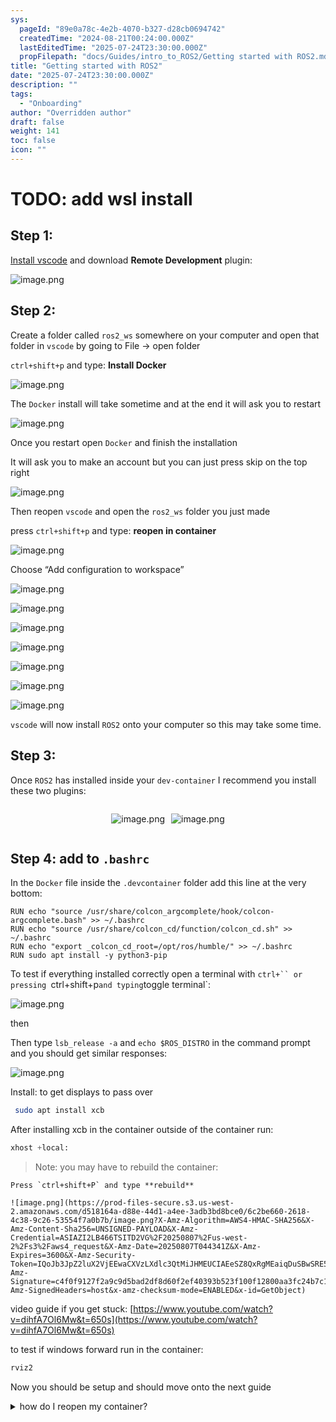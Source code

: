 ```yaml
---
sys:
  pageId: "89e0a78c-4e2b-4070-b327-d28cb0694742"
  createdTime: "2024-08-21T00:24:00.000Z"
  lastEditedTime: "2025-07-24T23:30:00.000Z"
  propFilepath: "docs/Guides/intro_to_ROS2/Getting started with ROS2.md"
title: "Getting started with ROS2"
date: "2025-07-24T23:30:00.000Z"
description: ""
tags:
  - "Onboarding"
author: "Overridden author"
draft: false
weight: 141
toc: false
icon: ""
---
```


# TODO: add wsl install

## Step 1:

[Install vscode](https://code.visualstudio.com/download) and download **Remote Development** plugin:

![image.png](https://prod-files-secure.s3.us-west-2.amazonaws.com/d518164a-d88e-44d1-a4ee-3adb3bd8bce0/efb52993-1881-4a40-b95e-6f020334f022/image.png?X-Amz-Algorithm=AWS4-HMAC-SHA256&X-Amz-Content-Sha256=UNSIGNED-PAYLOAD&X-Amz-Credential=ASIAZI2LB466Z34SCPZK%2F20250807%2Fus-west-2%2Fs3%2Faws4_request&X-Amz-Date=20250807T044331Z&X-Amz-Expires=3600&X-Amz-Security-Token=IQoJb3JpZ2luX2VjEEwaCXVzLXdlc3QtMiJGMEQCIFQ26%2BhcGL9M9JnEUVrnTefX3BIr%2BKJ2KxM7x8zNLVLGAiArohYtokHQj2egvw4uJxEK7fZTXPMEBT9gkxP8J1KPoCqIBAiF%2F%2F%2F%2F%2F%2F%2F%2F%2F%2F8BEAAaDDYzNzQyMzE4MzgwNSIMyOPlMBLiPpSoJeMfKtwDl1LqdHp62jieY1c1dA6N2qA4X8Yx3BuLlsX4Lt5uNYv5CFkG5ZsbfFjh4eWkc%2B1mT2CrSxATpsEydpsg9WawphGYdE6fMyHifkNG7CtkjWW%2BtrHbYSNKdoJJI2ePwUwE%2BXOHjjCWMkQzPryaNe6d0xWvlz7pZ6s%2BNOYCAU%2BpBX2kh6V%2B8l8OxfssMySoNnJN63gn7eQI7KqlvmSwVGbwhcESnP%2BnuH7rxbD0ZCupT%2F1XsvIcGGEqwZBL%2BT3vq2rNwdrA8nhG%2FlrBKdZZgVRCn8eeRWwyxJwYApNWoXieUGC05Cv5hOgf28uuJSBDoeoEP9pnxdUGnI6QdHW3dvN56Bt%2FLITTDXKdhg4rplY4VRdaXBWuFnOR40nrs4p%2BexUebJwP3obqtcae%2FRj9QD0GxTfAkK5UL0pM%2FaE3auUKdQbP0oJE7UV8XAeMyU2xqy2Fk9GW7QoWRWTuUr3ErFizL4JDPnNdjY1ZXxlpW0mkPfOhEMsUVK18f2psm1dwduYtpTrNb3DQoaTcfhzaC5l5hBFGJUBrnoqY%2BP93KBl4nXXvQrv77o39E5MMggXTUytfIkDxNBii%2Bv5aTBFCAgjCF3lgpHcSfsrT%2F2AoLJHmZ2f1wmE3NEtNWLjMgWswmsjQxAY6pgGgGqOFhmEAX9TPW0j5Li%2BGqHJK34DIOFAn9PSHhNtK1qebmhjTk7EIczRJfLZKVKQso20uJbs5gmDdUp9zidjRDr7nsw0ChxmIidEu8PILN76DSyi37JR4PkQ3YzVkfSadp%2FkcU1%2BPbM0qkjneirEsRjPvkDaq7dXSVFU%2FTmaKAGL6nTqd%2BsFu6PpLXcVMeIYbTewX3FoAtqvSdCXAiV23HtjF6vKT&X-Amz-Signature=69cefb1b9461d3d16630f47693900b6b61ab4ae1053d9167e3ed2d35bead7597&X-Amz-SignedHeaders=host&x-amz-checksum-mode=ENABLED&x-id=GetObject)

## Step 2:

Create a folder called `ros2_ws` somewhere on your computer and open that folder in `vscode` by going to File → open folder 

`ctrl+shift+p` and type: **Install Docker**

![image.png](https://prod-files-secure.s3.us-west-2.amazonaws.com/d518164a-d88e-44d1-a4ee-3adb3bd8bce0/2269dc0e-1cd5-47ff-bceb-c04ad9b2eab0/image.png?X-Amz-Algorithm=AWS4-HMAC-SHA256&X-Amz-Content-Sha256=UNSIGNED-PAYLOAD&X-Amz-Credential=ASIAZI2LB466Z34SCPZK%2F20250807%2Fus-west-2%2Fs3%2Faws4_request&X-Amz-Date=20250807T044331Z&X-Amz-Expires=3600&X-Amz-Security-Token=IQoJb3JpZ2luX2VjEEwaCXVzLXdlc3QtMiJGMEQCIFQ26%2BhcGL9M9JnEUVrnTefX3BIr%2BKJ2KxM7x8zNLVLGAiArohYtokHQj2egvw4uJxEK7fZTXPMEBT9gkxP8J1KPoCqIBAiF%2F%2F%2F%2F%2F%2F%2F%2F%2F%2F8BEAAaDDYzNzQyMzE4MzgwNSIMyOPlMBLiPpSoJeMfKtwDl1LqdHp62jieY1c1dA6N2qA4X8Yx3BuLlsX4Lt5uNYv5CFkG5ZsbfFjh4eWkc%2B1mT2CrSxATpsEydpsg9WawphGYdE6fMyHifkNG7CtkjWW%2BtrHbYSNKdoJJI2ePwUwE%2BXOHjjCWMkQzPryaNe6d0xWvlz7pZ6s%2BNOYCAU%2BpBX2kh6V%2B8l8OxfssMySoNnJN63gn7eQI7KqlvmSwVGbwhcESnP%2BnuH7rxbD0ZCupT%2F1XsvIcGGEqwZBL%2BT3vq2rNwdrA8nhG%2FlrBKdZZgVRCn8eeRWwyxJwYApNWoXieUGC05Cv5hOgf28uuJSBDoeoEP9pnxdUGnI6QdHW3dvN56Bt%2FLITTDXKdhg4rplY4VRdaXBWuFnOR40nrs4p%2BexUebJwP3obqtcae%2FRj9QD0GxTfAkK5UL0pM%2FaE3auUKdQbP0oJE7UV8XAeMyU2xqy2Fk9GW7QoWRWTuUr3ErFizL4JDPnNdjY1ZXxlpW0mkPfOhEMsUVK18f2psm1dwduYtpTrNb3DQoaTcfhzaC5l5hBFGJUBrnoqY%2BP93KBl4nXXvQrv77o39E5MMggXTUytfIkDxNBii%2Bv5aTBFCAgjCF3lgpHcSfsrT%2F2AoLJHmZ2f1wmE3NEtNWLjMgWswmsjQxAY6pgGgGqOFhmEAX9TPW0j5Li%2BGqHJK34DIOFAn9PSHhNtK1qebmhjTk7EIczRJfLZKVKQso20uJbs5gmDdUp9zidjRDr7nsw0ChxmIidEu8PILN76DSyi37JR4PkQ3YzVkfSadp%2FkcU1%2BPbM0qkjneirEsRjPvkDaq7dXSVFU%2FTmaKAGL6nTqd%2BsFu6PpLXcVMeIYbTewX3FoAtqvSdCXAiV23HtjF6vKT&X-Amz-Signature=0b00e0dd6e1ec4da8432dd094b2a96000780b0b1884ef985407095439f96aa42&X-Amz-SignedHeaders=host&x-amz-checksum-mode=ENABLED&x-id=GetObject)

The `Docker` install will take sometime and at the end it will ask you to restart

![image.png](https://prod-files-secure.s3.us-west-2.amazonaws.com/d518164a-d88e-44d1-a4ee-3adb3bd8bce0/ed233f78-be33-4b1f-b89c-9c346c0e961e/image.png?X-Amz-Algorithm=AWS4-HMAC-SHA256&X-Amz-Content-Sha256=UNSIGNED-PAYLOAD&X-Amz-Credential=ASIAZI2LB466Z34SCPZK%2F20250807%2Fus-west-2%2Fs3%2Faws4_request&X-Amz-Date=20250807T044331Z&X-Amz-Expires=3600&X-Amz-Security-Token=IQoJb3JpZ2luX2VjEEwaCXVzLXdlc3QtMiJGMEQCIFQ26%2BhcGL9M9JnEUVrnTefX3BIr%2BKJ2KxM7x8zNLVLGAiArohYtokHQj2egvw4uJxEK7fZTXPMEBT9gkxP8J1KPoCqIBAiF%2F%2F%2F%2F%2F%2F%2F%2F%2F%2F8BEAAaDDYzNzQyMzE4MzgwNSIMyOPlMBLiPpSoJeMfKtwDl1LqdHp62jieY1c1dA6N2qA4X8Yx3BuLlsX4Lt5uNYv5CFkG5ZsbfFjh4eWkc%2B1mT2CrSxATpsEydpsg9WawphGYdE6fMyHifkNG7CtkjWW%2BtrHbYSNKdoJJI2ePwUwE%2BXOHjjCWMkQzPryaNe6d0xWvlz7pZ6s%2BNOYCAU%2BpBX2kh6V%2B8l8OxfssMySoNnJN63gn7eQI7KqlvmSwVGbwhcESnP%2BnuH7rxbD0ZCupT%2F1XsvIcGGEqwZBL%2BT3vq2rNwdrA8nhG%2FlrBKdZZgVRCn8eeRWwyxJwYApNWoXieUGC05Cv5hOgf28uuJSBDoeoEP9pnxdUGnI6QdHW3dvN56Bt%2FLITTDXKdhg4rplY4VRdaXBWuFnOR40nrs4p%2BexUebJwP3obqtcae%2FRj9QD0GxTfAkK5UL0pM%2FaE3auUKdQbP0oJE7UV8XAeMyU2xqy2Fk9GW7QoWRWTuUr3ErFizL4JDPnNdjY1ZXxlpW0mkPfOhEMsUVK18f2psm1dwduYtpTrNb3DQoaTcfhzaC5l5hBFGJUBrnoqY%2BP93KBl4nXXvQrv77o39E5MMggXTUytfIkDxNBii%2Bv5aTBFCAgjCF3lgpHcSfsrT%2F2AoLJHmZ2f1wmE3NEtNWLjMgWswmsjQxAY6pgGgGqOFhmEAX9TPW0j5Li%2BGqHJK34DIOFAn9PSHhNtK1qebmhjTk7EIczRJfLZKVKQso20uJbs5gmDdUp9zidjRDr7nsw0ChxmIidEu8PILN76DSyi37JR4PkQ3YzVkfSadp%2FkcU1%2BPbM0qkjneirEsRjPvkDaq7dXSVFU%2FTmaKAGL6nTqd%2BsFu6PpLXcVMeIYbTewX3FoAtqvSdCXAiV23HtjF6vKT&X-Amz-Signature=1f9302da78fbfa056143ec097219da9c536ba74ea7d9847f9c254bcaf98a87c6&X-Amz-SignedHeaders=host&x-amz-checksum-mode=ENABLED&x-id=GetObject)

Once you restart open `Docker` and finish the installation

It will ask you to make an account but you can just press skip on the top right

![image.png](https://prod-files-secure.s3.us-west-2.amazonaws.com/d518164a-d88e-44d1-a4ee-3adb3bd8bce0/21010ad9-1659-4fd9-9f59-9932a09b2a3d/image.png?X-Amz-Algorithm=AWS4-HMAC-SHA256&X-Amz-Content-Sha256=UNSIGNED-PAYLOAD&X-Amz-Credential=ASIAZI2LB466Z34SCPZK%2F20250807%2Fus-west-2%2Fs3%2Faws4_request&X-Amz-Date=20250807T044331Z&X-Amz-Expires=3600&X-Amz-Security-Token=IQoJb3JpZ2luX2VjEEwaCXVzLXdlc3QtMiJGMEQCIFQ26%2BhcGL9M9JnEUVrnTefX3BIr%2BKJ2KxM7x8zNLVLGAiArohYtokHQj2egvw4uJxEK7fZTXPMEBT9gkxP8J1KPoCqIBAiF%2F%2F%2F%2F%2F%2F%2F%2F%2F%2F8BEAAaDDYzNzQyMzE4MzgwNSIMyOPlMBLiPpSoJeMfKtwDl1LqdHp62jieY1c1dA6N2qA4X8Yx3BuLlsX4Lt5uNYv5CFkG5ZsbfFjh4eWkc%2B1mT2CrSxATpsEydpsg9WawphGYdE6fMyHifkNG7CtkjWW%2BtrHbYSNKdoJJI2ePwUwE%2BXOHjjCWMkQzPryaNe6d0xWvlz7pZ6s%2BNOYCAU%2BpBX2kh6V%2B8l8OxfssMySoNnJN63gn7eQI7KqlvmSwVGbwhcESnP%2BnuH7rxbD0ZCupT%2F1XsvIcGGEqwZBL%2BT3vq2rNwdrA8nhG%2FlrBKdZZgVRCn8eeRWwyxJwYApNWoXieUGC05Cv5hOgf28uuJSBDoeoEP9pnxdUGnI6QdHW3dvN56Bt%2FLITTDXKdhg4rplY4VRdaXBWuFnOR40nrs4p%2BexUebJwP3obqtcae%2FRj9QD0GxTfAkK5UL0pM%2FaE3auUKdQbP0oJE7UV8XAeMyU2xqy2Fk9GW7QoWRWTuUr3ErFizL4JDPnNdjY1ZXxlpW0mkPfOhEMsUVK18f2psm1dwduYtpTrNb3DQoaTcfhzaC5l5hBFGJUBrnoqY%2BP93KBl4nXXvQrv77o39E5MMggXTUytfIkDxNBii%2Bv5aTBFCAgjCF3lgpHcSfsrT%2F2AoLJHmZ2f1wmE3NEtNWLjMgWswmsjQxAY6pgGgGqOFhmEAX9TPW0j5Li%2BGqHJK34DIOFAn9PSHhNtK1qebmhjTk7EIczRJfLZKVKQso20uJbs5gmDdUp9zidjRDr7nsw0ChxmIidEu8PILN76DSyi37JR4PkQ3YzVkfSadp%2FkcU1%2BPbM0qkjneirEsRjPvkDaq7dXSVFU%2FTmaKAGL6nTqd%2BsFu6PpLXcVMeIYbTewX3FoAtqvSdCXAiV23HtjF6vKT&X-Amz-Signature=a75710432b22d3ef5647bddf4c4201d470d4e3b258d5756558b8e899b6240bac&X-Amz-SignedHeaders=host&x-amz-checksum-mode=ENABLED&x-id=GetObject)

Then reopen `vscode` and open the `ros2_ws` folder you just made

press `ctrl+shift+p` and type: **reopen in container**

![image.png](https://prod-files-secure.s3.us-west-2.amazonaws.com/d518164a-d88e-44d1-a4ee-3adb3bd8bce0/4e93b8c2-41ad-488c-8095-c74205196118/image.png?X-Amz-Algorithm=AWS4-HMAC-SHA256&X-Amz-Content-Sha256=UNSIGNED-PAYLOAD&X-Amz-Credential=ASIAZI2LB466Z34SCPZK%2F20250807%2Fus-west-2%2Fs3%2Faws4_request&X-Amz-Date=20250807T044331Z&X-Amz-Expires=3600&X-Amz-Security-Token=IQoJb3JpZ2luX2VjEEwaCXVzLXdlc3QtMiJGMEQCIFQ26%2BhcGL9M9JnEUVrnTefX3BIr%2BKJ2KxM7x8zNLVLGAiArohYtokHQj2egvw4uJxEK7fZTXPMEBT9gkxP8J1KPoCqIBAiF%2F%2F%2F%2F%2F%2F%2F%2F%2F%2F8BEAAaDDYzNzQyMzE4MzgwNSIMyOPlMBLiPpSoJeMfKtwDl1LqdHp62jieY1c1dA6N2qA4X8Yx3BuLlsX4Lt5uNYv5CFkG5ZsbfFjh4eWkc%2B1mT2CrSxATpsEydpsg9WawphGYdE6fMyHifkNG7CtkjWW%2BtrHbYSNKdoJJI2ePwUwE%2BXOHjjCWMkQzPryaNe6d0xWvlz7pZ6s%2BNOYCAU%2BpBX2kh6V%2B8l8OxfssMySoNnJN63gn7eQI7KqlvmSwVGbwhcESnP%2BnuH7rxbD0ZCupT%2F1XsvIcGGEqwZBL%2BT3vq2rNwdrA8nhG%2FlrBKdZZgVRCn8eeRWwyxJwYApNWoXieUGC05Cv5hOgf28uuJSBDoeoEP9pnxdUGnI6QdHW3dvN56Bt%2FLITTDXKdhg4rplY4VRdaXBWuFnOR40nrs4p%2BexUebJwP3obqtcae%2FRj9QD0GxTfAkK5UL0pM%2FaE3auUKdQbP0oJE7UV8XAeMyU2xqy2Fk9GW7QoWRWTuUr3ErFizL4JDPnNdjY1ZXxlpW0mkPfOhEMsUVK18f2psm1dwduYtpTrNb3DQoaTcfhzaC5l5hBFGJUBrnoqY%2BP93KBl4nXXvQrv77o39E5MMggXTUytfIkDxNBii%2Bv5aTBFCAgjCF3lgpHcSfsrT%2F2AoLJHmZ2f1wmE3NEtNWLjMgWswmsjQxAY6pgGgGqOFhmEAX9TPW0j5Li%2BGqHJK34DIOFAn9PSHhNtK1qebmhjTk7EIczRJfLZKVKQso20uJbs5gmDdUp9zidjRDr7nsw0ChxmIidEu8PILN76DSyi37JR4PkQ3YzVkfSadp%2FkcU1%2BPbM0qkjneirEsRjPvkDaq7dXSVFU%2FTmaKAGL6nTqd%2BsFu6PpLXcVMeIYbTewX3FoAtqvSdCXAiV23HtjF6vKT&X-Amz-Signature=4e412c1c1c8e6c112fd995abaa62cb5c97d00be83c00a5cd97bcf96f5a8fb5ec&X-Amz-SignedHeaders=host&x-amz-checksum-mode=ENABLED&x-id=GetObject)

Choose “Add configuration to workspace”

![image.png](https://prod-files-secure.s3.us-west-2.amazonaws.com/d518164a-d88e-44d1-a4ee-3adb3bd8bce0/9560b282-5060-4989-ba37-97e7b2c22476/image.png?X-Amz-Algorithm=AWS4-HMAC-SHA256&X-Amz-Content-Sha256=UNSIGNED-PAYLOAD&X-Amz-Credential=ASIAZI2LB466Z34SCPZK%2F20250807%2Fus-west-2%2Fs3%2Faws4_request&X-Amz-Date=20250807T044331Z&X-Amz-Expires=3600&X-Amz-Security-Token=IQoJb3JpZ2luX2VjEEwaCXVzLXdlc3QtMiJGMEQCIFQ26%2BhcGL9M9JnEUVrnTefX3BIr%2BKJ2KxM7x8zNLVLGAiArohYtokHQj2egvw4uJxEK7fZTXPMEBT9gkxP8J1KPoCqIBAiF%2F%2F%2F%2F%2F%2F%2F%2F%2F%2F8BEAAaDDYzNzQyMzE4MzgwNSIMyOPlMBLiPpSoJeMfKtwDl1LqdHp62jieY1c1dA6N2qA4X8Yx3BuLlsX4Lt5uNYv5CFkG5ZsbfFjh4eWkc%2B1mT2CrSxATpsEydpsg9WawphGYdE6fMyHifkNG7CtkjWW%2BtrHbYSNKdoJJI2ePwUwE%2BXOHjjCWMkQzPryaNe6d0xWvlz7pZ6s%2BNOYCAU%2BpBX2kh6V%2B8l8OxfssMySoNnJN63gn7eQI7KqlvmSwVGbwhcESnP%2BnuH7rxbD0ZCupT%2F1XsvIcGGEqwZBL%2BT3vq2rNwdrA8nhG%2FlrBKdZZgVRCn8eeRWwyxJwYApNWoXieUGC05Cv5hOgf28uuJSBDoeoEP9pnxdUGnI6QdHW3dvN56Bt%2FLITTDXKdhg4rplY4VRdaXBWuFnOR40nrs4p%2BexUebJwP3obqtcae%2FRj9QD0GxTfAkK5UL0pM%2FaE3auUKdQbP0oJE7UV8XAeMyU2xqy2Fk9GW7QoWRWTuUr3ErFizL4JDPnNdjY1ZXxlpW0mkPfOhEMsUVK18f2psm1dwduYtpTrNb3DQoaTcfhzaC5l5hBFGJUBrnoqY%2BP93KBl4nXXvQrv77o39E5MMggXTUytfIkDxNBii%2Bv5aTBFCAgjCF3lgpHcSfsrT%2F2AoLJHmZ2f1wmE3NEtNWLjMgWswmsjQxAY6pgGgGqOFhmEAX9TPW0j5Li%2BGqHJK34DIOFAn9PSHhNtK1qebmhjTk7EIczRJfLZKVKQso20uJbs5gmDdUp9zidjRDr7nsw0ChxmIidEu8PILN76DSyi37JR4PkQ3YzVkfSadp%2FkcU1%2BPbM0qkjneirEsRjPvkDaq7dXSVFU%2FTmaKAGL6nTqd%2BsFu6PpLXcVMeIYbTewX3FoAtqvSdCXAiV23HtjF6vKT&X-Amz-Signature=f317347d027a2bb40af4c414f692c96e144802e78075f86953c439fb131c71b4&X-Amz-SignedHeaders=host&x-amz-checksum-mode=ENABLED&x-id=GetObject)

![image.png](https://prod-files-secure.s3.us-west-2.amazonaws.com/d518164a-d88e-44d1-a4ee-3adb3bd8bce0/2ee63f81-886b-48e8-a553-dc6e5eac99e4/image.png?X-Amz-Algorithm=AWS4-HMAC-SHA256&X-Amz-Content-Sha256=UNSIGNED-PAYLOAD&X-Amz-Credential=ASIAZI2LB466Z34SCPZK%2F20250807%2Fus-west-2%2Fs3%2Faws4_request&X-Amz-Date=20250807T044331Z&X-Amz-Expires=3600&X-Amz-Security-Token=IQoJb3JpZ2luX2VjEEwaCXVzLXdlc3QtMiJGMEQCIFQ26%2BhcGL9M9JnEUVrnTefX3BIr%2BKJ2KxM7x8zNLVLGAiArohYtokHQj2egvw4uJxEK7fZTXPMEBT9gkxP8J1KPoCqIBAiF%2F%2F%2F%2F%2F%2F%2F%2F%2F%2F8BEAAaDDYzNzQyMzE4MzgwNSIMyOPlMBLiPpSoJeMfKtwDl1LqdHp62jieY1c1dA6N2qA4X8Yx3BuLlsX4Lt5uNYv5CFkG5ZsbfFjh4eWkc%2B1mT2CrSxATpsEydpsg9WawphGYdE6fMyHifkNG7CtkjWW%2BtrHbYSNKdoJJI2ePwUwE%2BXOHjjCWMkQzPryaNe6d0xWvlz7pZ6s%2BNOYCAU%2BpBX2kh6V%2B8l8OxfssMySoNnJN63gn7eQI7KqlvmSwVGbwhcESnP%2BnuH7rxbD0ZCupT%2F1XsvIcGGEqwZBL%2BT3vq2rNwdrA8nhG%2FlrBKdZZgVRCn8eeRWwyxJwYApNWoXieUGC05Cv5hOgf28uuJSBDoeoEP9pnxdUGnI6QdHW3dvN56Bt%2FLITTDXKdhg4rplY4VRdaXBWuFnOR40nrs4p%2BexUebJwP3obqtcae%2FRj9QD0GxTfAkK5UL0pM%2FaE3auUKdQbP0oJE7UV8XAeMyU2xqy2Fk9GW7QoWRWTuUr3ErFizL4JDPnNdjY1ZXxlpW0mkPfOhEMsUVK18f2psm1dwduYtpTrNb3DQoaTcfhzaC5l5hBFGJUBrnoqY%2BP93KBl4nXXvQrv77o39E5MMggXTUytfIkDxNBii%2Bv5aTBFCAgjCF3lgpHcSfsrT%2F2AoLJHmZ2f1wmE3NEtNWLjMgWswmsjQxAY6pgGgGqOFhmEAX9TPW0j5Li%2BGqHJK34DIOFAn9PSHhNtK1qebmhjTk7EIczRJfLZKVKQso20uJbs5gmDdUp9zidjRDr7nsw0ChxmIidEu8PILN76DSyi37JR4PkQ3YzVkfSadp%2FkcU1%2BPbM0qkjneirEsRjPvkDaq7dXSVFU%2FTmaKAGL6nTqd%2BsFu6PpLXcVMeIYbTewX3FoAtqvSdCXAiV23HtjF6vKT&X-Amz-Signature=12a29e8a9a10dc040152f54c2707f2ac4b1e55857d78fa951d6f0caa589cbc05&X-Amz-SignedHeaders=host&x-amz-checksum-mode=ENABLED&x-id=GetObject)

![image.png](https://prod-files-secure.s3.us-west-2.amazonaws.com/d518164a-d88e-44d1-a4ee-3adb3bd8bce0/e0fd626c-c8b6-4b2c-95d1-fa4c26514504/image.png?X-Amz-Algorithm=AWS4-HMAC-SHA256&X-Amz-Content-Sha256=UNSIGNED-PAYLOAD&X-Amz-Credential=ASIAZI2LB466Z34SCPZK%2F20250807%2Fus-west-2%2Fs3%2Faws4_request&X-Amz-Date=20250807T044331Z&X-Amz-Expires=3600&X-Amz-Security-Token=IQoJb3JpZ2luX2VjEEwaCXVzLXdlc3QtMiJGMEQCIFQ26%2BhcGL9M9JnEUVrnTefX3BIr%2BKJ2KxM7x8zNLVLGAiArohYtokHQj2egvw4uJxEK7fZTXPMEBT9gkxP8J1KPoCqIBAiF%2F%2F%2F%2F%2F%2F%2F%2F%2F%2F8BEAAaDDYzNzQyMzE4MzgwNSIMyOPlMBLiPpSoJeMfKtwDl1LqdHp62jieY1c1dA6N2qA4X8Yx3BuLlsX4Lt5uNYv5CFkG5ZsbfFjh4eWkc%2B1mT2CrSxATpsEydpsg9WawphGYdE6fMyHifkNG7CtkjWW%2BtrHbYSNKdoJJI2ePwUwE%2BXOHjjCWMkQzPryaNe6d0xWvlz7pZ6s%2BNOYCAU%2BpBX2kh6V%2B8l8OxfssMySoNnJN63gn7eQI7KqlvmSwVGbwhcESnP%2BnuH7rxbD0ZCupT%2F1XsvIcGGEqwZBL%2BT3vq2rNwdrA8nhG%2FlrBKdZZgVRCn8eeRWwyxJwYApNWoXieUGC05Cv5hOgf28uuJSBDoeoEP9pnxdUGnI6QdHW3dvN56Bt%2FLITTDXKdhg4rplY4VRdaXBWuFnOR40nrs4p%2BexUebJwP3obqtcae%2FRj9QD0GxTfAkK5UL0pM%2FaE3auUKdQbP0oJE7UV8XAeMyU2xqy2Fk9GW7QoWRWTuUr3ErFizL4JDPnNdjY1ZXxlpW0mkPfOhEMsUVK18f2psm1dwduYtpTrNb3DQoaTcfhzaC5l5hBFGJUBrnoqY%2BP93KBl4nXXvQrv77o39E5MMggXTUytfIkDxNBii%2Bv5aTBFCAgjCF3lgpHcSfsrT%2F2AoLJHmZ2f1wmE3NEtNWLjMgWswmsjQxAY6pgGgGqOFhmEAX9TPW0j5Li%2BGqHJK34DIOFAn9PSHhNtK1qebmhjTk7EIczRJfLZKVKQso20uJbs5gmDdUp9zidjRDr7nsw0ChxmIidEu8PILN76DSyi37JR4PkQ3YzVkfSadp%2FkcU1%2BPbM0qkjneirEsRjPvkDaq7dXSVFU%2FTmaKAGL6nTqd%2BsFu6PpLXcVMeIYbTewX3FoAtqvSdCXAiV23HtjF6vKT&X-Amz-Signature=4468c0fcccd30559ebf91d11d4ef9bff6cd5e175167c37e0001b5b81904a5b00&X-Amz-SignedHeaders=host&x-amz-checksum-mode=ENABLED&x-id=GetObject)

![image.png](https://prod-files-secure.s3.us-west-2.amazonaws.com/d518164a-d88e-44d1-a4ee-3adb3bd8bce0/a2e13f50-d2ab-4719-a4c2-7ced634bfc9d/image.png?X-Amz-Algorithm=AWS4-HMAC-SHA256&X-Amz-Content-Sha256=UNSIGNED-PAYLOAD&X-Amz-Credential=ASIAZI2LB466Z34SCPZK%2F20250807%2Fus-west-2%2Fs3%2Faws4_request&X-Amz-Date=20250807T044331Z&X-Amz-Expires=3600&X-Amz-Security-Token=IQoJb3JpZ2luX2VjEEwaCXVzLXdlc3QtMiJGMEQCIFQ26%2BhcGL9M9JnEUVrnTefX3BIr%2BKJ2KxM7x8zNLVLGAiArohYtokHQj2egvw4uJxEK7fZTXPMEBT9gkxP8J1KPoCqIBAiF%2F%2F%2F%2F%2F%2F%2F%2F%2F%2F8BEAAaDDYzNzQyMzE4MzgwNSIMyOPlMBLiPpSoJeMfKtwDl1LqdHp62jieY1c1dA6N2qA4X8Yx3BuLlsX4Lt5uNYv5CFkG5ZsbfFjh4eWkc%2B1mT2CrSxATpsEydpsg9WawphGYdE6fMyHifkNG7CtkjWW%2BtrHbYSNKdoJJI2ePwUwE%2BXOHjjCWMkQzPryaNe6d0xWvlz7pZ6s%2BNOYCAU%2BpBX2kh6V%2B8l8OxfssMySoNnJN63gn7eQI7KqlvmSwVGbwhcESnP%2BnuH7rxbD0ZCupT%2F1XsvIcGGEqwZBL%2BT3vq2rNwdrA8nhG%2FlrBKdZZgVRCn8eeRWwyxJwYApNWoXieUGC05Cv5hOgf28uuJSBDoeoEP9pnxdUGnI6QdHW3dvN56Bt%2FLITTDXKdhg4rplY4VRdaXBWuFnOR40nrs4p%2BexUebJwP3obqtcae%2FRj9QD0GxTfAkK5UL0pM%2FaE3auUKdQbP0oJE7UV8XAeMyU2xqy2Fk9GW7QoWRWTuUr3ErFizL4JDPnNdjY1ZXxlpW0mkPfOhEMsUVK18f2psm1dwduYtpTrNb3DQoaTcfhzaC5l5hBFGJUBrnoqY%2BP93KBl4nXXvQrv77o39E5MMggXTUytfIkDxNBii%2Bv5aTBFCAgjCF3lgpHcSfsrT%2F2AoLJHmZ2f1wmE3NEtNWLjMgWswmsjQxAY6pgGgGqOFhmEAX9TPW0j5Li%2BGqHJK34DIOFAn9PSHhNtK1qebmhjTk7EIczRJfLZKVKQso20uJbs5gmDdUp9zidjRDr7nsw0ChxmIidEu8PILN76DSyi37JR4PkQ3YzVkfSadp%2FkcU1%2BPbM0qkjneirEsRjPvkDaq7dXSVFU%2FTmaKAGL6nTqd%2BsFu6PpLXcVMeIYbTewX3FoAtqvSdCXAiV23HtjF6vKT&X-Amz-Signature=8758d84ff297daecf3b505d769f2b197b4090248cbc2f4fd165296419de30529&X-Amz-SignedHeaders=host&x-amz-checksum-mode=ENABLED&x-id=GetObject)

![image.png](https://prod-files-secure.s3.us-west-2.amazonaws.com/d518164a-d88e-44d1-a4ee-3adb3bd8bce0/6cc478ad-aaba-4bf7-9fcc-403277ab896c/image.png?X-Amz-Algorithm=AWS4-HMAC-SHA256&X-Amz-Content-Sha256=UNSIGNED-PAYLOAD&X-Amz-Credential=ASIAZI2LB466Z34SCPZK%2F20250807%2Fus-west-2%2Fs3%2Faws4_request&X-Amz-Date=20250807T044331Z&X-Amz-Expires=3600&X-Amz-Security-Token=IQoJb3JpZ2luX2VjEEwaCXVzLXdlc3QtMiJGMEQCIFQ26%2BhcGL9M9JnEUVrnTefX3BIr%2BKJ2KxM7x8zNLVLGAiArohYtokHQj2egvw4uJxEK7fZTXPMEBT9gkxP8J1KPoCqIBAiF%2F%2F%2F%2F%2F%2F%2F%2F%2F%2F8BEAAaDDYzNzQyMzE4MzgwNSIMyOPlMBLiPpSoJeMfKtwDl1LqdHp62jieY1c1dA6N2qA4X8Yx3BuLlsX4Lt5uNYv5CFkG5ZsbfFjh4eWkc%2B1mT2CrSxATpsEydpsg9WawphGYdE6fMyHifkNG7CtkjWW%2BtrHbYSNKdoJJI2ePwUwE%2BXOHjjCWMkQzPryaNe6d0xWvlz7pZ6s%2BNOYCAU%2BpBX2kh6V%2B8l8OxfssMySoNnJN63gn7eQI7KqlvmSwVGbwhcESnP%2BnuH7rxbD0ZCupT%2F1XsvIcGGEqwZBL%2BT3vq2rNwdrA8nhG%2FlrBKdZZgVRCn8eeRWwyxJwYApNWoXieUGC05Cv5hOgf28uuJSBDoeoEP9pnxdUGnI6QdHW3dvN56Bt%2FLITTDXKdhg4rplY4VRdaXBWuFnOR40nrs4p%2BexUebJwP3obqtcae%2FRj9QD0GxTfAkK5UL0pM%2FaE3auUKdQbP0oJE7UV8XAeMyU2xqy2Fk9GW7QoWRWTuUr3ErFizL4JDPnNdjY1ZXxlpW0mkPfOhEMsUVK18f2psm1dwduYtpTrNb3DQoaTcfhzaC5l5hBFGJUBrnoqY%2BP93KBl4nXXvQrv77o39E5MMggXTUytfIkDxNBii%2Bv5aTBFCAgjCF3lgpHcSfsrT%2F2AoLJHmZ2f1wmE3NEtNWLjMgWswmsjQxAY6pgGgGqOFhmEAX9TPW0j5Li%2BGqHJK34DIOFAn9PSHhNtK1qebmhjTk7EIczRJfLZKVKQso20uJbs5gmDdUp9zidjRDr7nsw0ChxmIidEu8PILN76DSyi37JR4PkQ3YzVkfSadp%2FkcU1%2BPbM0qkjneirEsRjPvkDaq7dXSVFU%2FTmaKAGL6nTqd%2BsFu6PpLXcVMeIYbTewX3FoAtqvSdCXAiV23HtjF6vKT&X-Amz-Signature=bae6dd1c5dacdf78cd7b7c5c55285f15fa027fe67e898e95780fe674eff6f00e&X-Amz-SignedHeaders=host&x-amz-checksum-mode=ENABLED&x-id=GetObject)

![image.png](https://prod-files-secure.s3.us-west-2.amazonaws.com/d518164a-d88e-44d1-a4ee-3adb3bd8bce0/53255b28-f75e-430f-b9e3-c0ac8577e42b/image.png?X-Amz-Algorithm=AWS4-HMAC-SHA256&X-Amz-Content-Sha256=UNSIGNED-PAYLOAD&X-Amz-Credential=ASIAZI2LB466Z34SCPZK%2F20250807%2Fus-west-2%2Fs3%2Faws4_request&X-Amz-Date=20250807T044331Z&X-Amz-Expires=3600&X-Amz-Security-Token=IQoJb3JpZ2luX2VjEEwaCXVzLXdlc3QtMiJGMEQCIFQ26%2BhcGL9M9JnEUVrnTefX3BIr%2BKJ2KxM7x8zNLVLGAiArohYtokHQj2egvw4uJxEK7fZTXPMEBT9gkxP8J1KPoCqIBAiF%2F%2F%2F%2F%2F%2F%2F%2F%2F%2F8BEAAaDDYzNzQyMzE4MzgwNSIMyOPlMBLiPpSoJeMfKtwDl1LqdHp62jieY1c1dA6N2qA4X8Yx3BuLlsX4Lt5uNYv5CFkG5ZsbfFjh4eWkc%2B1mT2CrSxATpsEydpsg9WawphGYdE6fMyHifkNG7CtkjWW%2BtrHbYSNKdoJJI2ePwUwE%2BXOHjjCWMkQzPryaNe6d0xWvlz7pZ6s%2BNOYCAU%2BpBX2kh6V%2B8l8OxfssMySoNnJN63gn7eQI7KqlvmSwVGbwhcESnP%2BnuH7rxbD0ZCupT%2F1XsvIcGGEqwZBL%2BT3vq2rNwdrA8nhG%2FlrBKdZZgVRCn8eeRWwyxJwYApNWoXieUGC05Cv5hOgf28uuJSBDoeoEP9pnxdUGnI6QdHW3dvN56Bt%2FLITTDXKdhg4rplY4VRdaXBWuFnOR40nrs4p%2BexUebJwP3obqtcae%2FRj9QD0GxTfAkK5UL0pM%2FaE3auUKdQbP0oJE7UV8XAeMyU2xqy2Fk9GW7QoWRWTuUr3ErFizL4JDPnNdjY1ZXxlpW0mkPfOhEMsUVK18f2psm1dwduYtpTrNb3DQoaTcfhzaC5l5hBFGJUBrnoqY%2BP93KBl4nXXvQrv77o39E5MMggXTUytfIkDxNBii%2Bv5aTBFCAgjCF3lgpHcSfsrT%2F2AoLJHmZ2f1wmE3NEtNWLjMgWswmsjQxAY6pgGgGqOFhmEAX9TPW0j5Li%2BGqHJK34DIOFAn9PSHhNtK1qebmhjTk7EIczRJfLZKVKQso20uJbs5gmDdUp9zidjRDr7nsw0ChxmIidEu8PILN76DSyi37JR4PkQ3YzVkfSadp%2FkcU1%2BPbM0qkjneirEsRjPvkDaq7dXSVFU%2FTmaKAGL6nTqd%2BsFu6PpLXcVMeIYbTewX3FoAtqvSdCXAiV23HtjF6vKT&X-Amz-Signature=816b948b2cd68f2591138057dbd2b08e6e726d253da6883404c9b32a5ddeb95a&X-Amz-SignedHeaders=host&x-amz-checksum-mode=ENABLED&x-id=GetObject)

![image.png](https://prod-files-secure.s3.us-west-2.amazonaws.com/d518164a-d88e-44d1-a4ee-3adb3bd8bce0/7c562767-5af9-4ffb-97d1-327bcdf4ee00/image.png?X-Amz-Algorithm=AWS4-HMAC-SHA256&X-Amz-Content-Sha256=UNSIGNED-PAYLOAD&X-Amz-Credential=ASIAZI2LB466Z34SCPZK%2F20250807%2Fus-west-2%2Fs3%2Faws4_request&X-Amz-Date=20250807T044331Z&X-Amz-Expires=3600&X-Amz-Security-Token=IQoJb3JpZ2luX2VjEEwaCXVzLXdlc3QtMiJGMEQCIFQ26%2BhcGL9M9JnEUVrnTefX3BIr%2BKJ2KxM7x8zNLVLGAiArohYtokHQj2egvw4uJxEK7fZTXPMEBT9gkxP8J1KPoCqIBAiF%2F%2F%2F%2F%2F%2F%2F%2F%2F%2F8BEAAaDDYzNzQyMzE4MzgwNSIMyOPlMBLiPpSoJeMfKtwDl1LqdHp62jieY1c1dA6N2qA4X8Yx3BuLlsX4Lt5uNYv5CFkG5ZsbfFjh4eWkc%2B1mT2CrSxATpsEydpsg9WawphGYdE6fMyHifkNG7CtkjWW%2BtrHbYSNKdoJJI2ePwUwE%2BXOHjjCWMkQzPryaNe6d0xWvlz7pZ6s%2BNOYCAU%2BpBX2kh6V%2B8l8OxfssMySoNnJN63gn7eQI7KqlvmSwVGbwhcESnP%2BnuH7rxbD0ZCupT%2F1XsvIcGGEqwZBL%2BT3vq2rNwdrA8nhG%2FlrBKdZZgVRCn8eeRWwyxJwYApNWoXieUGC05Cv5hOgf28uuJSBDoeoEP9pnxdUGnI6QdHW3dvN56Bt%2FLITTDXKdhg4rplY4VRdaXBWuFnOR40nrs4p%2BexUebJwP3obqtcae%2FRj9QD0GxTfAkK5UL0pM%2FaE3auUKdQbP0oJE7UV8XAeMyU2xqy2Fk9GW7QoWRWTuUr3ErFizL4JDPnNdjY1ZXxlpW0mkPfOhEMsUVK18f2psm1dwduYtpTrNb3DQoaTcfhzaC5l5hBFGJUBrnoqY%2BP93KBl4nXXvQrv77o39E5MMggXTUytfIkDxNBii%2Bv5aTBFCAgjCF3lgpHcSfsrT%2F2AoLJHmZ2f1wmE3NEtNWLjMgWswmsjQxAY6pgGgGqOFhmEAX9TPW0j5Li%2BGqHJK34DIOFAn9PSHhNtK1qebmhjTk7EIczRJfLZKVKQso20uJbs5gmDdUp9zidjRDr7nsw0ChxmIidEu8PILN76DSyi37JR4PkQ3YzVkfSadp%2FkcU1%2BPbM0qkjneirEsRjPvkDaq7dXSVFU%2FTmaKAGL6nTqd%2BsFu6PpLXcVMeIYbTewX3FoAtqvSdCXAiV23HtjF6vKT&X-Amz-Signature=aa5b782826bdb5582b62dc3d40a2ccccf1cb6420121f8b0069e42f09dbaaa43a&X-Amz-SignedHeaders=host&x-amz-checksum-mode=ENABLED&x-id=GetObject)

`vscode` will now install `ROS2` onto your computer so this may take some time.

## Step 3:

Once `ROS2` has installed inside your `dev-container` I recommend you install these two plugins:

<div style="display: flex;flex-direction: row; column-gap:10px; max-width: 630px;justify-content: center;">
<div>

![image.png](https://prod-files-secure.s3.us-west-2.amazonaws.com/d518164a-d88e-44d1-a4ee-3adb3bd8bce0/3fc3d550-5a54-4ba1-ba6b-faa01cdb7369/image.png?X-Amz-Algorithm=AWS4-HMAC-SHA256&X-Amz-Content-Sha256=UNSIGNED-PAYLOAD&X-Amz-Credential=ASIAZI2LB466Q35J2KBF%2F20250807%2Fus-west-2%2Fs3%2Faws4_request&X-Amz-Date=20250807T044340Z&X-Amz-Expires=3600&X-Amz-Security-Token=IQoJb3JpZ2luX2VjEEwaCXVzLXdlc3QtMiJHMEUCIQDZUUF107GLBcgPccbYeG6%2FdbwbTUjq%2FTDlyiiIG%2BQ2AgIgXTiuHR%2BqQJX%2B5r6qfVJQtetJRtnsXr437OPOowtmHpIqiAQIhf%2F%2F%2F%2F%2F%2F%2F%2F%2F%2FARAAGgw2Mzc0MjMxODM4MDUiDMQ1q38%2FYBNlq1ospyrcA0naFk67T5lNS%2F7b3ZJRfX%2F6JlQch0upGIirdUK0vLyK%2BV8AmGTdA1pW6tckQozd4%2BIBi1iTAe6Pw7%2BR333zYhCILD%2BNnRT4Jz43hikyCerjYJ4pJ7lx5OS%2Fng9jeDBXVzfP1MdHUjzr275RJNchlr0hrZUBqR6m4VorDe%2BQi%2BRR6ayKjxzn8tmZ4XI1DlO3%2FEjjaPmqe7Pzdk5caykFPrOiDqRjUV0NTYVZHDSK2lMXMDK8boULNjqq%2FnqawC78QomUAnVYyd%2BM9e5nSskOaCJlgC6iBMlWrXnOLEYap83RyxabDspXoorfy8Cb%2F175VjGPwwF%2B3hkUH5LDBp%2FKxObodaxCfj33ihdi7f7Phz3wbey9qPGgyAog63XSSq1YnPe03vBUl1RL9M0UGYe9ADYDk4iX3RMQEvF6XLNDxh%2Frt9ZcsP4J%2Fh6judFz81HY8SQpMq%2F69JhZlpwHsrtIC%2BOxpRW6R18uZojc3c1LjVroyeSkdSwt2seEwaFqJq6h4f6tLEvVonxD9VFTRSvFKYFnqeb9VI3A%2FFlgCa5vC78Tew0R1f9bv18yvJrKUOHPWPAfccv7TlCtWpH2Z3JFjE3ZFK8pKazJmfjcrVJmfQV69qYjohoAjqdLzLLXMO3I0MQGOqUBhBPLCehudYqZWV8a8xow2b8UXBOsON5P68qcjomDvctPs3n72zzFad67v%2BPtKbiKAq788QGuwMk9fSFXC0bW8IuPOp%2FfxOQKm%2B2ACh3ncrBB9I9bjbdWI7T0mw9Q4laId6sZpIIgyACFygbHndCc5%2B5aGgJwi1FQoEzvkkceZhWQgxsk022j1VNJRkJ498VQGs0tDUhTUxenB9LKLIJcvJcC7dER&X-Amz-Signature=f56fd8b51b045059e9347a9a81d481e633a6c0e13342367274d48227206875d8&X-Amz-SignedHeaders=host&x-amz-checksum-mode=ENABLED&x-id=GetObject)

</div>
<div>

![image.png](https://prod-files-secure.s3.us-west-2.amazonaws.com/d518164a-d88e-44d1-a4ee-3adb3bd8bce0/d994cc66-13c2-4093-a5a3-f84cf4601a82/image.png?X-Amz-Algorithm=AWS4-HMAC-SHA256&X-Amz-Content-Sha256=UNSIGNED-PAYLOAD&X-Amz-Credential=ASIAZI2LB4662VBJLDS5%2F20250807%2Fus-west-2%2Fs3%2Faws4_request&X-Amz-Date=20250807T044341Z&X-Amz-Expires=3600&X-Amz-Security-Token=IQoJb3JpZ2luX2VjEEwaCXVzLXdlc3QtMiJHMEUCIBjmEyu8wuw2c%2FUi2yAxOKTxoHs6mfUbuQBZDn1zWeuaAiEArAXXqHA81gCYG0lGWc0tEq9Uec0xnWk7RcCqdOlT7YsqiAQIhf%2F%2F%2F%2F%2F%2F%2F%2F%2F%2FARAAGgw2Mzc0MjMxODM4MDUiDKiEJG6GdW5%2B3I0E9CrcA7HQXVQKZ7ztzdID%2FxWWhjiCs89ybA1on2uePEf5MmvDxyH0Oea1tVGQpKDc%2BYp01T68O%2FUn5mFGjcJqRJwNbIhYKtntY4kTBpdVmlAOrSmeyfABg9WoxhTs0xDEXiSpJa7ugeawxe69FOMDYpHxoPeOVneN5lUonk%2BjYIK4hS2Q7HdRxg8pneyeffxqKrN1npQSFOjjycV%2Fog9wyhQtNPVqU6QTJQj%2F6K6sFqmIjHWvWIpnnzNv3uSB%2Byhbez8Wl2F%2FqwDsfhgffN8y1TmXzkOl1vtNY93CANvI3cpHwD6%2BhurExX047WF7PXBvRl8OrHCg566ZTI6IRnWEPpl%2BGr5aJmdpJS1ZnU9%2FywMipYSfM2RZUjgTHZlgJAQficZGMvGQm%2BTusclp%2B5VS6Qazr995PM%2BDPJ6Ysnginz11bod2ICkTe3DsXqHzWkjbAQCCIHolaDIvx956OV7a%2B2Gztkjb94NfN%2Br3Fp4FX0H1ailakUX%2B8PkVcjJMdknMfXpDWKrOuHouDD%2BVzuZX8gCiprpt3RZlnJ%2BTrqqZxnSocKJ9SDO%2BNrbk0QMs%2BE6k8qV03dzjAIoFiZUPmlcCyCajSoN0ThZnH%2FyuH7EevRW%2BV9tGfsojarQxSJ6mrgAdMLzI0MQGOqUBfYHuAOl1ioNztbvh2gj9EaaTdPzvhA8YGHPThNFfLywW0OgVnuZ5rvMujFeCR%2B0M8BCcBpcjIpwX72LgD8m4jvyeB49SRjDF8zkY%2FaUSpgnk2m9z7SVG5X0AhUWeGFG9QPLRAGRLG7TDhhZ2WrGBlUf%2FgModKXaokMdwxdTRGItTREfNXrnLJOpUbbgDxkkfYt8SF2tcSKF9RjBit%2BblGLbB8grf&X-Amz-Signature=30434bc1ea5b807b6791f61428d7d597c19cb29c6633a2bd1dfabb627a5fefa1&X-Amz-SignedHeaders=host&x-amz-checksum-mode=ENABLED&x-id=GetObject)

</div>
</div>

## Step 4: add to `.bashrc`

In the `Docker` file inside the `.devcontainer` folder add this line at the very bottom: 

```docker
RUN echo "source /usr/share/colcon_argcomplete/hook/colcon-argcomplete.bash" >> ~/.bashrc
RUN echo "source /usr/share/colcon_cd/function/colcon_cd.sh" >> ~/.bashrc
RUN echo "export _colcon_cd_root=/opt/ros/humble/" >> ~/.bashrc
RUN sudo apt install -y python3-pip 
```

To test if everything installed correctly open a terminal with `ctrl+`` or pressing `ctrl+shift+p` and typing `toggle terminal`:

![image.png](https://prod-files-secure.s3.us-west-2.amazonaws.com/d518164a-d88e-44d1-a4ee-3adb3bd8bce0/6a4943d8-b04e-4c02-9a58-775f3384d1a5/image.png?X-Amz-Algorithm=AWS4-HMAC-SHA256&X-Amz-Content-Sha256=UNSIGNED-PAYLOAD&X-Amz-Credential=ASIAZI2LB466Z34SCPZK%2F20250807%2Fus-west-2%2Fs3%2Faws4_request&X-Amz-Date=20250807T044332Z&X-Amz-Expires=3600&X-Amz-Security-Token=IQoJb3JpZ2luX2VjEEwaCXVzLXdlc3QtMiJGMEQCIFQ26%2BhcGL9M9JnEUVrnTefX3BIr%2BKJ2KxM7x8zNLVLGAiArohYtokHQj2egvw4uJxEK7fZTXPMEBT9gkxP8J1KPoCqIBAiF%2F%2F%2F%2F%2F%2F%2F%2F%2F%2F8BEAAaDDYzNzQyMzE4MzgwNSIMyOPlMBLiPpSoJeMfKtwDl1LqdHp62jieY1c1dA6N2qA4X8Yx3BuLlsX4Lt5uNYv5CFkG5ZsbfFjh4eWkc%2B1mT2CrSxATpsEydpsg9WawphGYdE6fMyHifkNG7CtkjWW%2BtrHbYSNKdoJJI2ePwUwE%2BXOHjjCWMkQzPryaNe6d0xWvlz7pZ6s%2BNOYCAU%2BpBX2kh6V%2B8l8OxfssMySoNnJN63gn7eQI7KqlvmSwVGbwhcESnP%2BnuH7rxbD0ZCupT%2F1XsvIcGGEqwZBL%2BT3vq2rNwdrA8nhG%2FlrBKdZZgVRCn8eeRWwyxJwYApNWoXieUGC05Cv5hOgf28uuJSBDoeoEP9pnxdUGnI6QdHW3dvN56Bt%2FLITTDXKdhg4rplY4VRdaXBWuFnOR40nrs4p%2BexUebJwP3obqtcae%2FRj9QD0GxTfAkK5UL0pM%2FaE3auUKdQbP0oJE7UV8XAeMyU2xqy2Fk9GW7QoWRWTuUr3ErFizL4JDPnNdjY1ZXxlpW0mkPfOhEMsUVK18f2psm1dwduYtpTrNb3DQoaTcfhzaC5l5hBFGJUBrnoqY%2BP93KBl4nXXvQrv77o39E5MMggXTUytfIkDxNBii%2Bv5aTBFCAgjCF3lgpHcSfsrT%2F2AoLJHmZ2f1wmE3NEtNWLjMgWswmsjQxAY6pgGgGqOFhmEAX9TPW0j5Li%2BGqHJK34DIOFAn9PSHhNtK1qebmhjTk7EIczRJfLZKVKQso20uJbs5gmDdUp9zidjRDr7nsw0ChxmIidEu8PILN76DSyi37JR4PkQ3YzVkfSadp%2FkcU1%2BPbM0qkjneirEsRjPvkDaq7dXSVFU%2FTmaKAGL6nTqd%2BsFu6PpLXcVMeIYbTewX3FoAtqvSdCXAiV23HtjF6vKT&X-Amz-Signature=ee5af63c57efb63bcffeed6ae160ae009000b31625f58d830b03c4bc30a78aa6&X-Amz-SignedHeaders=host&x-amz-checksum-mode=ENABLED&x-id=GetObject)

then 

Then type `lsb_release -a` and `echo $ROS_DISTRO` in the command prompt and you should get similar responses:

![image.png](https://prod-files-secure.s3.us-west-2.amazonaws.com/d518164a-d88e-44d1-a4ee-3adb3bd8bce0/3e635dec-a805-4e85-8b9e-d000e5b71a4e/image.png?X-Amz-Algorithm=AWS4-HMAC-SHA256&X-Amz-Content-Sha256=UNSIGNED-PAYLOAD&X-Amz-Credential=ASIAZI2LB466Z34SCPZK%2F20250807%2Fus-west-2%2Fs3%2Faws4_request&X-Amz-Date=20250807T044332Z&X-Amz-Expires=3600&X-Amz-Security-Token=IQoJb3JpZ2luX2VjEEwaCXVzLXdlc3QtMiJGMEQCIFQ26%2BhcGL9M9JnEUVrnTefX3BIr%2BKJ2KxM7x8zNLVLGAiArohYtokHQj2egvw4uJxEK7fZTXPMEBT9gkxP8J1KPoCqIBAiF%2F%2F%2F%2F%2F%2F%2F%2F%2F%2F8BEAAaDDYzNzQyMzE4MzgwNSIMyOPlMBLiPpSoJeMfKtwDl1LqdHp62jieY1c1dA6N2qA4X8Yx3BuLlsX4Lt5uNYv5CFkG5ZsbfFjh4eWkc%2B1mT2CrSxATpsEydpsg9WawphGYdE6fMyHifkNG7CtkjWW%2BtrHbYSNKdoJJI2ePwUwE%2BXOHjjCWMkQzPryaNe6d0xWvlz7pZ6s%2BNOYCAU%2BpBX2kh6V%2B8l8OxfssMySoNnJN63gn7eQI7KqlvmSwVGbwhcESnP%2BnuH7rxbD0ZCupT%2F1XsvIcGGEqwZBL%2BT3vq2rNwdrA8nhG%2FlrBKdZZgVRCn8eeRWwyxJwYApNWoXieUGC05Cv5hOgf28uuJSBDoeoEP9pnxdUGnI6QdHW3dvN56Bt%2FLITTDXKdhg4rplY4VRdaXBWuFnOR40nrs4p%2BexUebJwP3obqtcae%2FRj9QD0GxTfAkK5UL0pM%2FaE3auUKdQbP0oJE7UV8XAeMyU2xqy2Fk9GW7QoWRWTuUr3ErFizL4JDPnNdjY1ZXxlpW0mkPfOhEMsUVK18f2psm1dwduYtpTrNb3DQoaTcfhzaC5l5hBFGJUBrnoqY%2BP93KBl4nXXvQrv77o39E5MMggXTUytfIkDxNBii%2Bv5aTBFCAgjCF3lgpHcSfsrT%2F2AoLJHmZ2f1wmE3NEtNWLjMgWswmsjQxAY6pgGgGqOFhmEAX9TPW0j5Li%2BGqHJK34DIOFAn9PSHhNtK1qebmhjTk7EIczRJfLZKVKQso20uJbs5gmDdUp9zidjRDr7nsw0ChxmIidEu8PILN76DSyi37JR4PkQ3YzVkfSadp%2FkcU1%2BPbM0qkjneirEsRjPvkDaq7dXSVFU%2FTmaKAGL6nTqd%2BsFu6PpLXcVMeIYbTewX3FoAtqvSdCXAiV23HtjF6vKT&X-Amz-Signature=0cd390212be1d92d3c023d73454ce3a70260c481390b831dd58d4819080314d2&X-Amz-SignedHeaders=host&x-amz-checksum-mode=ENABLED&x-id=GetObject)

Install:  to get displays to pass over

```bash
 sudo apt install xcb
```

After installing xcb in the container outside of the container run:

```python
xhost +local:
```

> Note: you may have to rebuild the container:

	Press `ctrl+shift+P` and type **rebuild**

	![image.png](https://prod-files-secure.s3.us-west-2.amazonaws.com/d518164a-d88e-44d1-a4ee-3adb3bd8bce0/6c2be660-2618-4c38-9c26-53554f7a0b7b/image.png?X-Amz-Algorithm=AWS4-HMAC-SHA256&X-Amz-Content-Sha256=UNSIGNED-PAYLOAD&X-Amz-Credential=ASIAZI2LB466TSITD2VG%2F20250807%2Fus-west-2%2Fs3%2Faws4_request&X-Amz-Date=20250807T044341Z&X-Amz-Expires=3600&X-Amz-Security-Token=IQoJb3JpZ2luX2VjEEwaCXVzLXdlc3QtMiJHMEUCIAEeSZ8QxRgMEaiqDuSBwSRE51svBr%2Bi6q0vmxjdgju0AiEAoUiuS9v574SuR5EgPfrStnsmiWKSPN0lsA29hQyFj7IqiAQIhf%2F%2F%2F%2F%2F%2F%2F%2F%2F%2FARAAGgw2Mzc0MjMxODM4MDUiDCpUIyv0a7txw1h7uSrcA398UlA6qN3AXryaTvET27v60G255PMXV3nOg3hie6aX3rwG7lPTXk2RifEzrcLOgLA8HlFK%2FvtDMTVFsw5CmkfITp3e%2F9zVSu2ym8Zz8lzkqAbQChMrEl%2FAjMkrzwXcrXT%2Fi0vYmoeBYHUnGyRMQiFl9c57GDNBheI3mlvOC2WcszfMFImoy%2FFx3Ydy5P64nh2ifgElWAlG%2BGCmwzClUs7LSIjdSdrp9zJTrR5Jkql%2BslLZUGMumQoufVa5Lxv3h2qowSfP9i%2B3fN2%2BPXgEYeqbLt2snfJMGW2vOEHVmSPGN6NblHfXRpuodAHSl4q8J03LejHPuMfRYooafxh8ej1f2E%2BaYGjpnPjn6a8eyT06qZgtpxxAUJBzNRDHDenofGJKxvpjnCk66ClAlkbGcmcy3hz3TlTYWjygM5Goevanv21QZ0F3oFuUuH4MFv%2FqxmRyl%2BZu%2FUtmwNM1UyX1dZLDAqaZ4ygcLHH9jle3mDI9kGnnLAqpnVet1UQ5uJtDNILXWC4V5iAYqaKf%2F1dwkXGZqoSQjkrnN44wvOP5td97uYfH8dLGqmPumGxHNfW9EkUEbJQEPOc%2FLKEAeL0JaNdMbnNG0guQq2eB%2BWovPoSbnMO2GVajBRhDmQLRMM7I0MQGOqUBvV8Mf6FdrC2y8gwrWZG4E3KaANmRoOi9TeULr%2BrCreAQoTBr0o%2Bh916bw%2Bufi32A9lytyK%2FBv0pyqpnYtN912TXEJJgkaWyVTZ%2FXl5eCOzk6kGCxeNafR4kdgVLsbNZHBvGtNKW3%2BZrnop6qD51OA6ZtkJC1Li9fipuiZXIQbV1WHN3uqRbuzsRi7Hl86ItFtirtG5OpQMBVM35u1gCeefyWpnsp&X-Amz-Signature=c4f0f9127f2a9c9d5bad2df8d60f2ef40393b523f100f12800aa3fc24b7c11b2&X-Amz-SignedHeaders=host&x-amz-checksum-mode=ENABLED&x-id=GetObject)

video guide if you get stuck: [https://www.youtube.com/watch?v=dihfA7Ol6Mw&t=650s](https://www.youtube.com/watch?v=dihfA7Ol6Mw&t=650s)

to test if windows forward run in the container:

```bash
rviz2
```

Now you should be setup and should move onto the next guide 

<details>
      <summary>how do I reopen my container?</summary>
      TODO:
  </details>
